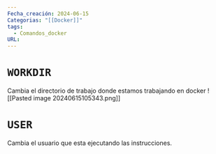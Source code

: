 ```yaml
---
Fecha_creación: 2024-06-15
Categorias: "[[Docker]]"
tags:
  - Comandos_docker
URL:
---
```

# `WORKDIR`

Cambia el directorio de trabajo donde estamos trabajando en docker
![[Pasted image 20240615105343.png]]

# `USER`

Cambia el usuario que esta ejecutando las instrucciones. 